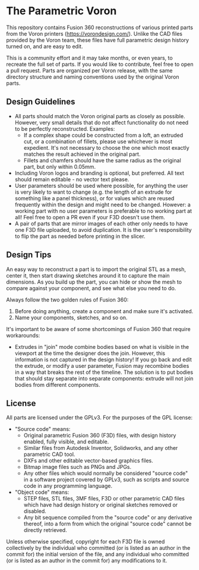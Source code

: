 # The Parametric Voron

This repository contains Fusion 360 reconstructions of various printed parts from the Voron printers (https://vorondesign.com/). Unlike the CAD files provided by the Voron team, these files have full parametric design history turned on, and are easy to edit.

This is a community effort and it may take months, or even years, to recreate the full set of parts. If you would like to contribute, feel free to open a pull request. Parts are organized per Voron release, with the same directory structure and naming conventions used by the original Voron parts.

## Design Guidelines

* All parts should match the Voron original parts as closely as possible.
  However, very small details that do not affect functionality do not need to be
  perfectly reconstructed. Examples:
  * If a complex shape could be constructed from a loft, an extruded cut,
    or a combination of fillets, please use whichever is most expedient.
    It's not necessary to choose the one which most exactly matches the
    result achieved in the original part.
  * Fillets and chamfers should have the same radius as the original
    part, but only within 0.05mm.
* Including Voron logos and branding is optional, but preferred. All text should
  remain editable - no vector text please.
* User parameters should be used where possible, for anything the user
  is very likely to want to change (e.g. the length of an extrude for
  something like a panel thickness), or for values which are reused frequently
  within the design and might need to be changed. However: a working part
  with no user parameters is preferable to no working part at all!
  Feel free to open a PR even if your F3D doesn't use them.
* A pair of parts that are mirror images of each other only needs to have one
  F3D file uploaded, to avoid duplication. It is the user's responsibility
  to flip the part as needed before printing in the slicer.

## Design Tips

An easy way to reconstruct a part is to import the original STL as a mesh,
center it, then start drawing sketches around it to capture the main
dimensions. As you build up the part, you can hide or show the mesh
to compare against your component, and see what else you need to do.

Always follow the two golden rules of Fusion 360:

1. Before doing anything, create a component and make sure it's activated.
2. Name your components, sketches, and so on.

It's important to be aware of some shortcomings of Fusion 360 that require
workarounds:

* Extrudes in "join" mode combine bodies based on what is visible in the
  viewport at the time the designer does the join. However, this information
  is not captured in the design history! If you go back and edit the extrude,
  or modify a user parameter, Fusion may recombine bodies in a way that
  breaks the rest of the timeline. The solution is to put bodies that
  should stay separate into separate components: extrude will not join bodies
  from different components.

## License

All parts are licensed under the GPLv3. For the purposes of the GPL license:

- "Source code" means:
  - Original parametric Fusion 360 (F3D) files, with design history enabled, fully visible, and editable.
  - Similar files from Autodesk Inventor, Solidworks, and any other parametric CAD tool.
  - DXFs and other editable vector-based graphics files.
  - Bitmap image files such as PNGs and JPGs.
  - Any other files which would normally be considered "source code" in a software project covered by GPLv3, such as scripts and source code in any programming language.
- "Object code" means:
  - STEP files, STL files, 3MF files, F3D or other parametric CAD files which have had design history or original sketches removed or disabled.
  - Any bit sequence compiled from the "source code" or any derivative thereof, into a form from which the original "source code" cannot be directly retrieved.

Unless otherwise specified, copyright for each F3D file is owned collectively by the individual who committed (or is listed as an author in the commit for) the initial version of the file, and any individual who committed (or is listed as an author in the commit for) any modifications to it.
